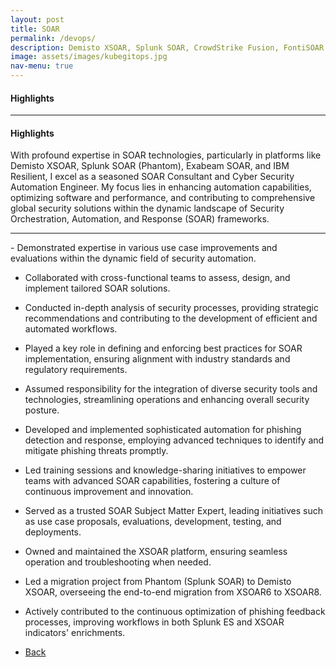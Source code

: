 ```yaml
---
layout: post
title: SOAR
permalink: /devops/
description: Demisto XSOAR, Splunk SOAR, CrowdStrike Fusion, FontiSOAR 
image: assets/images/kubegitops.jpg
nav-menu: true
---
```

<h4>Highlights</h4>
<div class="table-wrapper">
  
</div>
<hr class="major" />  
<h4>Highlights</h4>
<div class="table-wrapper">
 <p>With profound expertise in SOAR technologies, particularly in platforms like Demisto XSOAR, Splunk SOAR (Phantom), Exabeam SOAR, and IBM Resilient, I excel as a seasoned SOAR Consultant and Cyber Security Automation Engineer. My focus lies in enhancing automation capabilities, optimizing software and performance, and contributing to comprehensive global security solutions within the dynamic landscape of Security Orchestration, Automation, and Response (SOAR) frameworks.</p>
</div>
<hr class="major" />  
- Demonstrated expertise in various use case improvements and evaluations within the dynamic field of security automation.
  
- Collaborated with cross-functional teams to assess, design, and implement tailored SOAR solutions.
  
- Conducted in-depth analysis of security processes, providing strategic recommendations and contributing to the development of efficient and automated workflows.
  
- Played a key role in defining and enforcing best practices for SOAR implementation, ensuring alignment with industry standards and regulatory requirements.
  
- Assumed responsibility for the integration of diverse security tools and technologies, streamlining operations and enhancing overall security posture.
  
- Developed and implemented sophisticated automation for phishing detection and response, employing advanced techniques to identify and mitigate phishing threats promptly.
  
- Led training sessions and knowledge-sharing initiatives to empower teams with advanced SOAR capabilities, fostering a culture of continuous improvement and innovation.
  
- Served as a trusted SOAR Subject Matter Expert, leading initiatives such as use case proposals, evaluations, development, testing, and deployments.
  
- Owned and maintained the XSOAR platform, ensuring seamless operation and troubleshooting when needed.
  
- Led a migration project from Phantom (Splunk SOAR) to Demisto XSOAR, overseeing the end-to-end migration from XSOAR6 to XSOAR8.
  
- Actively contributed to the continuous optimization of phishing feedback processes, improving workflows in both Splunk ES and XSOAR indicators' enrichments.


<ul class="actions">
<li><a href="/" class="button next scrolly">Back</a></li>
</ul>
